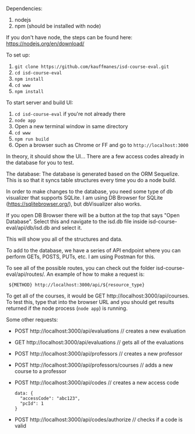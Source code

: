 Dependencies:
1. nodejs
2. npm (should be installed with node)

If you don't have node, the steps can be found here:
https://nodejs.org/en/download/

To set up:
1. `git clone https://github.com/kauffmanes/isd-course-eval.git`
2. `cd isd-course-eval`
3. `npm install`
4. `cd www`
5. `npm install`

To start server and build UI:
1. `cd isd-course-eval` if you're not already there
2. `node app`
3. Open a new terminal window in same directory
4. `cd www`
5. `npm run build`
6. Open a browser such as Chrome or FF and go to `http://localhost:3000`

In theory, it should show the UI...
There are a few access codes already in the database for you to test.

The database:
The database is generated based on the ORM Sequelize. This is so that it syncs table structures every time you do a node build.

In order to make changes to the database, you need some type of db visualizer that supports SQLite. I am using DB Browser for SQLite (https://sqlitebrowser.org/), but dbVisualizer also works.

If you open DB Browser there will be a button at the top that says "Open Database". Select this and navigate to the isd.db file inside isd-course-eval/api/db/isd.db and select it.

This will show you all of the structures and data.

To add to the database, we have a series of API endpoint where you can perform GETs, POSTS, PUTs, etc. I am using Postman for this.

To see all of the possible routes, you can check out the folder isd-course-eval/api/routes/. An example of how to make a request is:

` ${METHOD} http://localhost:3000/api/${resource_type}`

To get all of the courses, it would be GET http://localhost:3000/api/courses. To test this, type that into the browser URL and you should get results returned if the node process (`node app`) is running.

Some other requests:
- POST http://localhost:3000/api/evaluations // creates a new evaluation
- GET http://localhost:3000/api/evaluations // gets all of the evaluations
- POST http://localhost:3000/api/professors // creates a new professor
- POST http://localhost:3000/api/professors/courses // adds a new course to a professor
- POST http://localhost:3000/api/codes // creates a new access code
  ```
  data: {
  	"accessCode": "abc123",
  	"pcId": 1
  }
  ```

- POST http://localhost:3000/api/codes/authorize // checks if a code is valid

